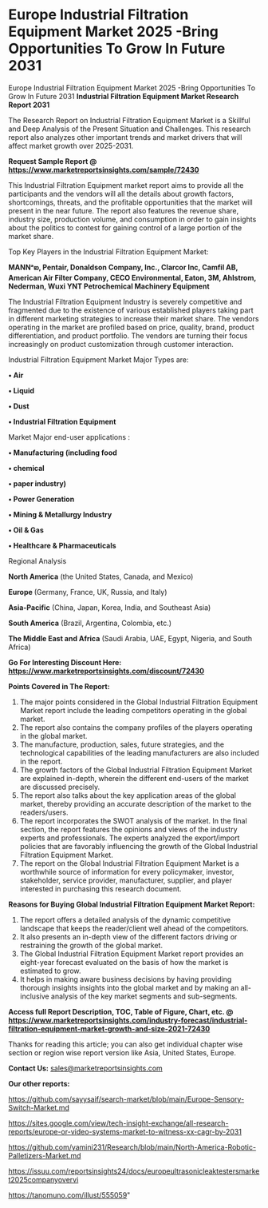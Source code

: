# Europe Industrial Filtration Equipment Market 2025 -Bring Opportunities To Grow In Future 2031
Europe Industrial Filtration Equipment Market 2025 -Bring Opportunities To Grow In Future 2031
<strong>Industrial Filtration Equipment Market Research Report 2031</strong>

The Research Report on Industrial Filtration Equipment Market is a Skillful and Deep Analysis of the Present Situation and Challenges. This research report also analyzes other important trends and market drivers that will affect market growth over 2025-2031.

<strong>Request Sample Report @ <a href=https://www.marketreportsinsights.com/sample/72430>https://www.marketreportsinsights.com/sample/72430</a></strong>

This Industrial Filtration Equipment market report aims to provide all the participants and the vendors will all the details about growth factors, shortcomings, threats, and the profitable opportunities that the market will present in the near future. The report also features the revenue share, industry size, production volume, and consumption in order to gain insights about the politics to contest for gaining control of a large portion of the market share.

Top Key Players in the Industrial Filtration Equipment Market:

<strong>MANNᵃఐ, Pentair, Donaldson Company, Inc., Clarcor Inc, Camfil AB, American Air Filter Company, CECO Environmental, Eaton, 3M, Ahlstrom, Nederman, Wuxi YNT Petrochemical Machinery Equipment</strong>

The Industrial Filtration Equipment Industry is severely competitive and fragmented due to the existence of various established players taking part in different marketing strategies to increase their market share. The vendors operating in the market are profiled based on price, quality, brand, product differentiation, and product portfolio. The vendors are turning their focus increasingly on product customization through customer interaction.

Industrial Filtration Equipment Market Major Types are:

<strong>• Air

• Liquid

• Dust

• Industrial Filtration Equipment</strong>

Market Major end-user applications :

<strong>• Manufacturing (including food

• chemical

• paper industry)

• Power Generation

• Mining & Metallurgy Industry

• Oil & Gas

• Healthcare & Pharmaceuticals</strong>

Regional Analysis

</u><strong><b>North America</b></strong> (the United States, Canada, and Mexico)

<strong><b>Europe </b></strong>(Germany, France, UK, Russia, and Italy)

<strong><b>Asia-Pacific</b></strong> (China, Japan, Korea, India, and Southeast Asia)

<strong><b>South America</b></strong> (Brazil, Argentina, Colombia, etc.)

<strong><b>The Middle East and Africa</b></strong> (Saudi Arabia, UAE, Egypt, Nigeria, and South Africa)

<strong>Go For Interesting Discount Here: <a href=https://www.marketreportsinsights.com/discount/72430>https://www.marketreportsinsights.com/discount/72430</a></strong>

<strong>Points Covered in The Report:</strong>
<ol>
  <li>The major points considered in the Global Industrial Filtration Equipment Market report include the leading competitors operating in the global market.</li>
  <li>The report also contains the company profiles of the players operating in the global market.</li>
  <li>The manufacture, production, sales, future strategies, and the technological capabilities of the leading manufacturers are also included in the report.</li>
  <li>The growth factors of the Global Industrial Filtration Equipment Market are explained in-depth, wherein the different end-users of the market are discussed precisely.</li>
  <li>The report also talks about the key application areas of the global market, thereby providing an accurate description of the market to the readers/users.</li>
  <li>The report incorporates the SWOT analysis of the market. In the final section, the report features the opinions and views of the industry experts and professionals. The experts analyzed the export/import policies that are favorably influencing the growth of the Global Industrial Filtration Equipment Market.</li>
  <li>The report on the Global Industrial Filtration Equipment Market is a worthwhile source of information for every policymaker, investor, stakeholder, service provider, manufacturer, supplier, and player interested in purchasing this research document.</li>
</ol>
<strong>Reasons for Buying Global Industrial Filtration Equipment Market Report:</strong>

<ol>
  <li>The report offers a detailed analysis of the dynamic competitive landscape that keeps the reader/client well ahead of the competitors.</li>
  <li>It also presents an in-depth view of the different factors driving or restraining the growth of the global market.</li>
  <li>The Global Industrial Filtration Equipment Market report provides an eight-year forecast evaluated on the basis of how the market is estimated to grow.</li>
  <li>It helps in making aware business decisions by having providing thorough insights insights into the global market and by making an all-inclusive analysis of the key market segments and sub-segments.</li>
</ol>
<strong>Access full Report Description, TOC, Table of Figure, Chart, etc. @ <a href=https://www.marketreportsinsights.com/industry-forecast/industrial-filtration-equipment-market-growth-and-size-2021-72430>https://www.marketreportsinsights.com/industry-forecast/industrial-filtration-equipment-market-growth-and-size-2021-72430</a></strong>


Thanks for reading this article; you can also get individual chapter wise section or region wise report version like Asia, United States, Europe.

<strong>Contact Us:</strong>
sales@marketreportsinsights.com

<strong>Our other reports:</strong>

<a href=https://github.com/sayysaif/search-market/blob/main/Europe-Sensory-Switch-Market.md>https://github.com/sayysaif/search-market/blob/main/Europe-Sensory-Switch-Market.md</a>

<a href=https://sites.google.com/view/tech-insight-exchange/all-research-reports/europe-or-video-systems-market-to-witness-xx-cagr-by-2031>https://sites.google.com/view/tech-insight-exchange/all-research-reports/europe-or-video-systems-market-to-witness-xx-cagr-by-2031</a>

<a href=https://github.com/yamini231/Research/blob/main/North-America-Robotic-Palletizers-Market.md>https://github.com/yamini231/Research/blob/main/North-America-Robotic-Palletizers-Market.md</a>

<a href=https://issuu.com/reportsinsights24/docs/europeultrasonicleaktestersmarket2025companyovervi>https://issuu.com/reportsinsights24/docs/europeultrasonicleaktestersmarket2025companyovervi</a>

<a href=https://tanomuno.com/illust/555059>https://tanomuno.com/illust/555059</a>"
